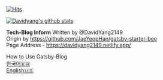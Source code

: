 [![Hits](https://hits.seeyoufarm.com/api/count/incr/badge.svg?url=https%3A%2F%2Fgithub.com%2FDavidYang2149&count_bg=%2379C83D&title_bg=%23555555&title=hits&edge_flat=false)](https://hits.seeyoufarm.com)

[![Davidyang's github stats](https://github-readme-stats.vercel.app/api?username=davidyang2149)](https://github.com/DavidYang2149/github-readme-stats)

**Tech-Blog Inform**
Written by @DavidYang2149  
Origin by https://github.com/JaeYeopHan/gatsby-starter-bee  
Page Address - https://davidyang2149.netlify.app/

How to Use Gatsby-Blog  
[한국어🇰🇷](./README.ko.md)  
[English🇺🇸](./README.en.md)
